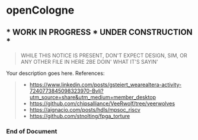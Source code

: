 # openCologne
## * WORK IN PROGRESS * UNDER CONSTRUCTION *
> WHILE THIS NOTICE IS PRESENT, DON'T EXPECT DESIGN, SIM, OR ANY OTHER FILE IN HERE 2BE DOIN' WHAT IT'S SAYIN'

Your description goes here. References:

>- https://www.linkedin.com/posts/gsteiert_wearealtera-activity-7240773845098323970-Bvlj?utm_source=share&utm_medium=member_desktop
>- https://github.com/chipsalliance/VeeRwolf/tree/veerwolves
>- https://aignacio.com/posts/hdls/mpsoc_riscv
>- https://github.com/stnolting/fpga_torture


**<h3>  End of Document </h3>** 
